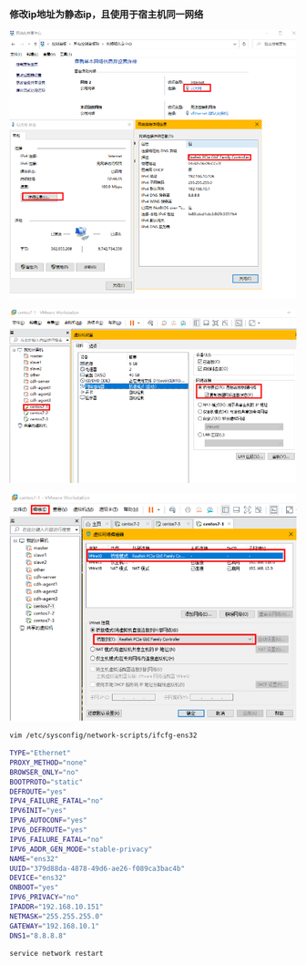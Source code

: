 ### 修改ip地址为静态ip，且使用于宿主机同一网络

![image-20200608145200951](.\image\image-20200608145200951.png)

![image-20200608145256465](.\image\image-20200608145256465.png)

![image-20200608145351564](.\image\image-20200608145351564.png)

```bash
vim /etc/sysconfig/network-scripts/ifcfg-ens32
```

```bash
TYPE="Ethernet"
PROXY_METHOD="none"
BROWSER_ONLY="no"
BOOTPROTO="static"
DEFROUTE="yes"
IPV4_FAILURE_FATAL="no"
IPV6INIT="yes"
IPV6_AUTOCONF="yes"
IPV6_DEFROUTE="yes"
IPV6_FAILURE_FATAL="no"
IPV6_ADDR_GEN_MODE="stable-privacy"
NAME="ens32"
UUID="379d88da-4878-49d6-ae26-f089ca3bac4b"
DEVICE="ens32"
ONBOOT="yes"
IPV6_PRIVACY="no"
IPADDR="192.168.10.151"
NETMASK="255.255.255.0"
GATEWAY="192.168.10.1"
DNS1="8.8.8.8"
```

```bash
service network restart
```

